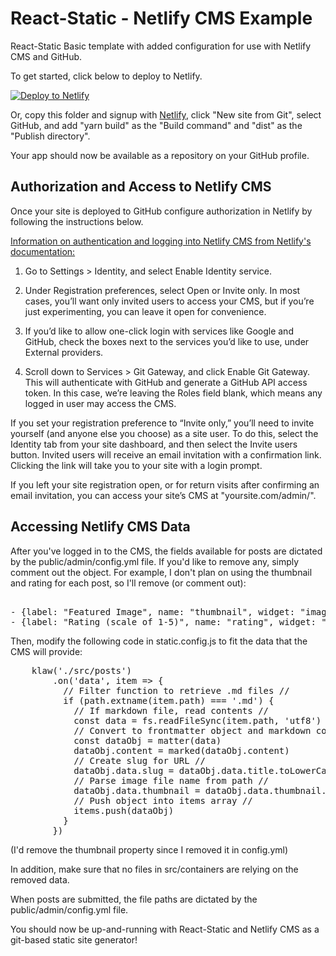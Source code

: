 # React-Static - Netlify CMS Example

React-Static Basic template with added configuration for use with Netlify CMS and GitHub.

To get started, click below to deploy to Netlify.

[![Deploy to Netlify](https://www.netlify.com/img/deploy/button.svg)](https://app.netlify.com/start/deploy?repository=https://github.com/tsgriff/react-static-netlifycms)

Or, copy this folder and signup with [Netlify](https://www.netlify.com), click "New site from Git", select GitHub, and add "yarn build" as the "Build command" and "dist" as the "Publish directory".

Your app should now be available as a repository on your GitHub profile.

## Authorization and Access to Netlify CMS

Once your site is deployed to GitHub configure authorization in Netlify by following the instructions below.

[Information on authentication and logging into Netlify CMS from Netlify's documentation:](https://www.netlifycms.org/docs/add-to-your-site/#authentication)

1. Go to Settings > Identity, and select Enable Identity service.

2. Under Registration preferences, select Open or Invite only. In most cases, you’ll want only invited users to access your CMS, but if you’re just experimenting, you can leave it open for convenience.

3. If you’d like to allow one-click login with services like Google and GitHub, check the boxes next to the services you’d like to use, under External providers.

4. Scroll down to Services > Git Gateway, and click Enable Git Gateway. This will authenticate with GitHub and generate a GitHub API access token. In this case, we’re leaving the Roles field blank, which means any logged in user may access the CMS. 

If you set your registration preference to “Invite only,” you’ll need to invite yourself (and anyone else you choose) as a site user. To do this, select the Identity tab from your site dashboard, and then select the Invite users button. Invited users will receive an email invitation with a confirmation link. Clicking the link will take you to your site with a login prompt.

If you left your site registration open, or for return visits after confirming an email invitation, you can access your site’s CMS at "yoursite.com/admin/".

## Accessing Netlify CMS Data

After you've logged in to the CMS, the fields available for posts are dictated by the public/admin/config.yml file.
If you'd like to remove any, simply comment out the object. For example, I don't plan on using the thumbnail and rating for each post, so I'll remove (or comment out): 
<pre> 
- {label: "Featured Image", name: "thumbnail", widget: "image"}
- {label: "Rating (scale of 1-5)", name: "rating", widget: "number"}
</pre>
Then, modify the following code in static.config.js to fit the data that the CMS will provide:
<pre>
    klaw('./src/posts')
        .on('data', item => {
          // Filter function to retrieve .md files //
          if (path.extname(item.path) === '.md') {
            // If markdown file, read contents //
            const data = fs.readFileSync(item.path, 'utf8')
            // Convert to frontmatter object and markdown content //
            const dataObj = matter(data)
            dataObj.content = marked(dataObj.content)
            // Create slug for URL //
            dataObj.data.slug = dataObj.data.title.toLowerCase().replace(/ /g, '-').replace(/[^\w-]+/g, '')
            // Parse image file name from path //
            dataObj.data.thumbnail = dataObj.data.thumbnail.replace('/public/uploads/', '')
            // Push object into items array //
            items.push(dataObj)
          }
        })
</pre>
(I'd remove the thumbnail property since I removed it in config.yml)

In addition, make sure that no files in src/containers are relying on the removed data.

When posts are submitted, the file paths are dictated by the public/admin/config.yml file.

You should now be up-and-running with React-Static and Netlify CMS as a git-based static site generator!